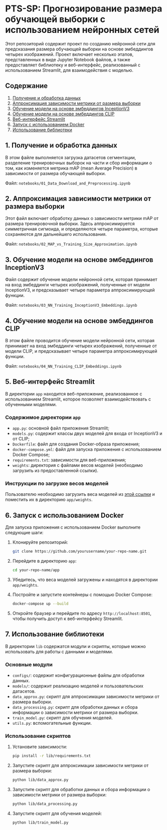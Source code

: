 # PTS-SP: Прогнозирование размера обучающей выборки с использованием нейронных сетей

Этот репозиторий содержит проект по созданию нейронной сети для предсказания размера обучающей выборки на основе эмбеддингов четырех изображений. Проект включает несколько этапов, представленных в виде Jupyter Notebook файлов, а также предоставляет библиотеку и веб-интерфейс, реализованный с использованием Streamlit, для взаимодействия с моделью.

## Содержание

1. [Получение и обработка данных](#1-получение-и-обработка-данных)
2. [Аппроксимация зависимости метрики от размера выборки](#2-аппроксимация-зависимости-метрики-от-размера-выборки)
3. [Обучение модели на основе эмбеддингов InceptionV3](#3-обучение-модели-на-основе-эмбеддингов-inceptionv3)
4. [Обучение модели на основе эмбеддингов CLIP](#4-обучение-модели-на-основе-эмбеддингов-clip)
5. [Веб-интерфейс Streamlit](#5-веб-интерфейс-streamlit)
6. [Запуск с использованием Docker](#6-запуск-с-использованием-docker)
7. [Использование библиотеки](#7-использование-библиотеки)

## 1. Получение и обработка данных

В этом файле выполняется загрузка датасетов сегментации, разделение тренировочных выборок на части и сбор информации о том, как изменяется метрика mAP (mean Average Precision) в зависимости от размера обучающей выборки.

Файл: `notebooks/01_Data_Download_and_Preprocessing.ipynb`

## 2. Аппроксимация зависимости метрики от размера выборки

Этот файл включает обработку данных о зависимости метрики mAP от размера тренировочной выборки. Здесь аппроксимируется симметричная сигмоида, и определяются четыре параметра, которые сохраняются для дальнейшего использования.

Файл: `notebooks/02_MAP_vs_Training_Size_Approximation.ipynb`

## 3. Обучение модели на основе эмбеддингов InceptionV3

Файл содержит обучение модели нейронной сети, которая принимает на вход эмбеддинги четырех изображений, полученные от модели InceptionV3, и предсказывает четыре параметра аппроксимирующей функции.

Файл: `notebooks/03_NN_Training_InceptionV3_Embeddings.ipynb`

## 4. Обучение модели на основе эмбеддингов CLIP

В этом файле проводится обучение модели нейронной сети, которая принимает на вход эмбеддинги четырех изображений, полученные от модели CLIP, и предсказывает четыре параметра аппроксимирующей функции.

Файл: `notebooks/04_NN_Training_CLIP_Embeddings.ipynb`

## 5. Веб-интерфейс Streamlit

В директории `app` находится веб-приложение, реализованное с использованием Streamlit, которое позволяет взаимодействовать с обученными моделями.

### Содержимое директории `app`

- `app.py`: основной файл приложения Streamlit;
- `models.py`: содержит классы двух моделей для входа от InceptionV3 и от CLIP;
- `Dockerfile`: файл для создания Docker-образа приложения;
- `docker-compose.yml`: файл для запуска приложения с использованием Docker Compose;
- `requirements.txt`: зависимости для веб-приложения;
- `weights`: директория с файлами весов моделей (необходимо загрузить из предоставленной ссылки).

### Инструкции по загрузке весов моделей

Пользователю необходимо загрузить веса моделей из [этой ссылки](https://drive.google.com/file/d/1HcRVF6EYlf5jCeYfwduqeQlyePwrw9EZ/view?usp=sharing) и поместить их в директорию `app/weights`.

## 6. Запуск с использованием Docker

Для запуска приложения с использованием Docker выполните следующие шаги:

1. Клонируйте репозиторий:
    ```sh
    git clone https://github.com/yourusername/your-repo-name.git
    ```
2. Перейдите в директорию `app`:
    ```sh
    cd your-repo-name/app
    ```
3. Убедитесь, что веса моделей загружены и находятся в директории `app/weights`.

4. Постройте и запустите контейнеры с помощью Docker Compose:
    ```sh
    docker-compose up --build
    ```
5. Откройте браузер и перейдите по адресу `http://localhost:8501`, чтобы получить доступ к веб-интерфейсу Streamlit.

## 7. Использование библиотеки

В директории `lib` содержатся модули и скрипты, которые можно использовать для работы с данными и моделями. 

### Основные модули

- `configs/`: содержит конфигурационные файлы для обработки данных.
- `models/`: содержит реализацию моделей и пользовательских датасетов.
- `data_approx.py`: скрипт для аппроксимации зависимости метрики от размера выборки.
- `data_processing.py`: скрипт для обработки данных и сбора информации о зависимости метрики от размера выборки.
- `train_model.py`: скрипт для обучения моделей.
- `utils.py`: вспомогательные функции.

### Использование скриптов

1. Установите зависимости:
    ```sh
    pip install -r lib/requirements.txt
    ```

2. Запустите скрипт для аппроксимации зависимости метрики от размера выборки:
    ```sh
    python lib/data_approx.py
    ```

3. Запустите скрипт для обработки данных и сбора информации о зависимости метрики от размера выборки:
    ```sh
    python lib/data_processing.py
    ```

4. Запустите скрипт для обучения моделей:
    ```sh
    python lib/train_model.py
    ```
